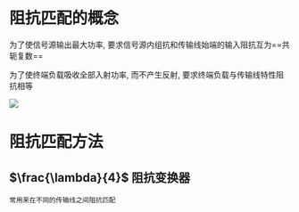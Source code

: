    
# 阻抗匹配的概念
为了使信号源输出最大功率, 要求信号源内组抗和传输线始端的输入阻抗互为==共轭复数==

为了使终端负载吸收全部入射功率, 而不产生反射, 要求终端负载与传输线特性阻抗相等

![](https://sawen-pic-blog.oss-cn-beijing.aliyuncs.com/pic/202404081647894.png)

# 阻抗匹配方法

##  $\frac{\lambda}{4}$ 阻抗变换器
```ad-note
常用来在不同的传输线之间阻抗匹配
```

